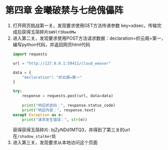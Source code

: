 # 第四章 金曦破禁与七绝傀儡阵
1. 打开网页挑战第一关，发现要求使用GET方法传递参数 key=xdsec，传输完成后获得玉简碎片`bW9lY3Rme0Mw`
2. 进入第二关，发现要求使用POST方法请求数据：declaration=织云阁=第一，编写python代码，并返回网页html代码
    ```py
    import requests

    url = "http://127.0.0.1:59411/cloud_weaver"

    data = {
        "declaration": "织云阁=第一"
    }

    try:
        response = requests.post(url, data=data)
        
        print("响应状态码：", response.status_code)
        print("响应内容：", response.text)
    except Exception as e:
        print("请求发生错误：", str(e))
    ```
    获得获得玉简碎片: bjZyNDd1MTQ3，并得到了第三关的url在`/shadow_stalker`处
3. 进入第三关，发现要求从本地访问这个页面